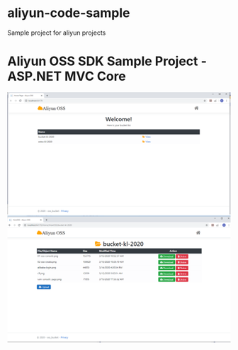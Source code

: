 # aliyun-code-sample
Sample project for aliyun projects

# Aliyun OSS SDK Sample Project - ASP.NET MVC Core
![Aliyunlog OSS Project - Home](https://raw.githubusercontent.com/kokleong98/aliyun-code-sample/master/aliyun-oss-sample.png)
![Aliyunlog OSS Project - View](https://raw.githubusercontent.com/kokleong98/aliyun-code-sample/master/aliyun-oss-view-bucket.png)
